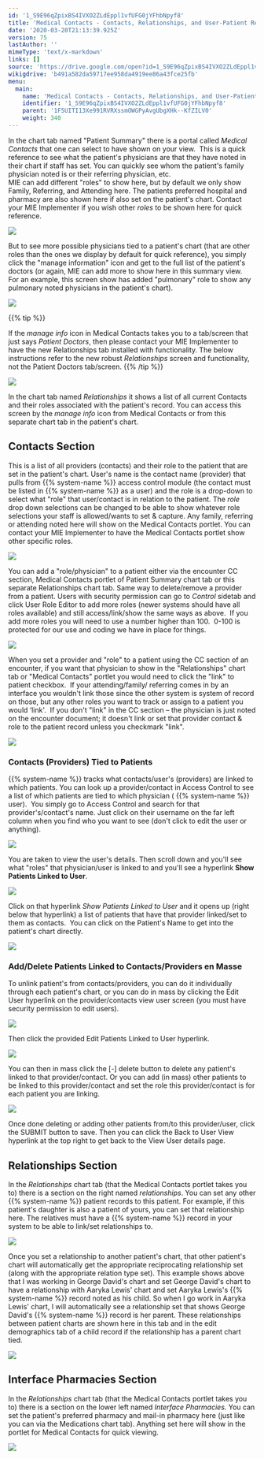 ```yaml
---
id: '1_S9E96qZpixBS4IVXO2ZLdEppl1vfUFG0jYFhbNpyf8'
title: 'Medical Contacts - Contacts, Relationships, and User-Patient Relationships'
date: '2020-03-20T21:13:39.925Z'
version: 75
lastAuthor: ''
mimeType: 'text/x-markdown'
links: []
source: 'https://drive.google.com/open?id=1_S9E96qZpixBS4IVXO2ZLdEppl1vfUFG0jYFhbNpyf8'
wikigdrive: 'b491a582da59717ee958da4919ee86a43fce25fb'
menu:
  main:
    name: 'Medical Contacts - Contacts, Relationships, and User-Patient Relationships'
    identifier: '1_S9E96qZpixBS4IVXO2ZLdEppl1vfUFG0jYFhbNpyf8'
    parent: '1F5UITI13Xe991RVRXssmOWGPyAvgUbgXHk--KfZILV0'
    weight: 340
---
```

In the chart tab named "Patient Summary" there is a portal called *Medical Contacts* that one can select to have shown on your view.  This is a quick reference to see what the patient's physicians are that they have noted in their chart if staff has set. You can quickly see whom the patient's family physician noted is or their referring physician, etc.  
MIE can add different "roles" to show here, but by default we only show Family, Referring, and Attending here. The patients preferred hospital and pharmacy are also shown here if also set on the patient's chart. Contact your MIE Implementer if you wish other *roles* to be shown here for quick reference.
  
![](../medical-contacts-contacts-relationships-and-user-patient-relationships.assets/e3a0a3c820e278756c08a6f6cc4ef583.png)  

But to see more possible physicians tied to a patient's chart (that are other roles than the ones we display by default for quick reference), you simply click the "manage information" icon and get to the full list of the patient's doctors (or again, MIE can add more to show here in this summary view.  For an example, this screen show has added "pulmonary" role to show any pulmonary noted physicians in the patient's chart).
  
![](../medical-contacts-contacts-relationships-and-user-patient-relationships.assets/682c5af2f3241586fc3cf7ecb640157d.png)  

{{% tip %}}

If the *manage info* icon in Medical Contacts takes you to a tab/screen that just says *Patient Doctors*, then please contact your MIE Implementer to have the new Relationships tab installed with functionality. The below instructions refer to the new robust *Relationships* screen and functionality, not the Patient Doctors tab/screen.
{{% /tip %}}
  
![](../medical-contacts-contacts-relationships-and-user-patient-relationships.assets/4ece8818a3783ab9648817ce50d9ddfa.png)  

In the chart tab named *Relationships* it shows a list of all current Contacts and their roles associated with the patient's record. You can access this screen by the *manage info* icon from Medical Contacts or from this separate chart tab in the patient's chart.
  
## Contacts Section  

This is a list of all providers (contacts) and their role to the patient that are set in the patient's chart. User's name is the contact name (provider) that pulls from {{% system-name %}} access control module (the contact must be listed in {{% system-name %}} as a user) and the role is a drop-down to select what "role" that user/contact is in relation to the patient. The *role* drop down selections can be changed to be able to show whatever role selections your staff is allowed/wants to set & capture. Any family, referring or attending noted here will show on the Medical Contacts portlet. You can contact your MIE Implementer to have the Medical Contacts portlet show other specific roles.
  
![](../medical-contacts-contacts-relationships-and-user-patient-relationships.assets/c0a0cd533f7f14ea7283c4ee0d9d3f04.png)  

You can add a "role/physician" to a patient either via the encounter CC section, Medical Contacts portlet of Patient Summary chart tab or this separate Relationships chart tab. Same way to delete/remove a provider from a patient.
Users with security permission can go to *Control* sidetab and click User Role Editor to add more roles (newer systems should have all roles available) and still access/link/show the same ways as above.  If you add more roles you will need to use a number higher than 100.  0-100 is protected for our use and coding we have in place for things.
  
![](../medical-contacts-contacts-relationships-and-user-patient-relationships.assets/86616233eeadab0e529021e4e92ba4d7.png)  

When you set a provider and "role" to a patient using the CC section of an encounter, if you want that physician to show in the "Relationships" chart tab or "Medical Contacts" portlet you would need to click the "link" to patient checkbox.  If your attending/family/ referring comes in by an interface you wouldn't link those since the other system is system of record on those, but any other roles you want to track or assign to a patient you would ‘link'.  If you don't "link" in the CC section – the physician is just noted on the encounter document; it doesn't link or set that provider contact & role to the patient record unless you checkmark "link".
  
![](../medical-contacts-contacts-relationships-and-user-patient-relationships.assets/b407309208c9fd0e3d8e8c0a98459e17.png)  

  
### Contacts (Providers) Tied to Patients  

{{% system-name %}} tracks what contacts/user's (providers) are linked to which patients. You can look up a provider/contact in Access Control to see a list of which patients are tied to which physician ( {{% system-name %}} user).  You simply go to Access Control and search for that provider's/contact's name.
Just click on their username on the far left column when you find who you want to see (don't click to edit the user or anything).
  
![](../medical-contacts-contacts-relationships-and-user-patient-relationships.assets/0ce74ddb7c9c63e248721b3e5f8158ed.png)  

You are taken to view the user's details. Then scroll down and you'll see what "roles" that physician/user is linked to and you'll see a hyperlink **Show Patients Linked to User**.
  
![](../medical-contacts-contacts-relationships-and-user-patient-relationships.assets/8dec7767b45a61591231aef175d50767.png)  

Click on that hyperlink *Show Patients Linked to User* and it opens up (right below that hyperlink) a list of patients that have that provider linked/set to them as contacts.  You can click on the Patient's Name to get into the patient's chart directly.
  
![](../medical-contacts-contacts-relationships-and-user-patient-relationships.assets/7a7fd0d01200ab613f7a1f240dd8a46a.png)  

  
### Add/Delete Patients Linked to Contacts/Providers en Masse  

To unlink patient's from contacts/providers, you can do it individually through each patient's chart, or you can do in mass by clicking the Edit User hyperlink on the provider/contacts view user screen (you must have security permission to edit users).
  
![](../medical-contacts-contacts-relationships-and-user-patient-relationships.assets/1d89d68eb3fbac7e31c46267f27313ff.png)  

Then click the provided Edit Patients Linked to User hyperlink.
  
![](../medical-contacts-contacts-relationships-and-user-patient-relationships.assets/b7c5feaa33b420b807bf9a6772afe4d5.png)  

You can then in mass click the [-] delete button to delete any patient's linked to that provider/contact. Or you can add (in mass) other patients to be linked to this provider/contact and set the role this provider/contact is for each patient you are linking.
  
![](../medical-contacts-contacts-relationships-and-user-patient-relationships.assets/bbd3a45f2b9489133cd407cecc683144.png)  

Once done deleting or adding other patients from/to this provider/user, click the SUBMIT button to save. Then you can click the Back to User View hyperlink at the top right to get back to the View User details page.
  
## Relationships Section  

In the *Relationships* chart tab (that the Medical Contacts portlet takes you to) there is a section on the right named *relationships*. You can set any other {{% system-name %}} patient records to this patient. For example, if this patient's daughter is also a patient of yours, you can set that relationship here. The relatives must have a {{% system-name %}} record in your system to be able to link/set relationships to.
  
![](../medical-contacts-contacts-relationships-and-user-patient-relationships.assets/5a513f293c669dc6fbca575526358d66.png)  

Once you set a relationship to another patient's chart, that other patient's chart will automatically get the appropriate reciprocating relationship set (along with the appropriate relation type set). This example shows above that I was working in George David's chart and set George David's chart to have a relationship with Aaryka Lewis' chart and set Aaryka Lewis's {{% system-name %}} record noted as his child.
So when I go work in Aaryka Lewis' chart, I will automatically see a relationship set that shows George David's {{% system-name %}} record is her parent. These relationships between patient charts are shown here in this tab and in the edit demographics tab of a child record if the relationship has a parent chart tied.
  
![](../medical-contacts-contacts-relationships-and-user-patient-relationships.assets/d3a73349f4ab755d6709752578408630.png)  

  
## Interface Pharmacies Section  

In the *Relationships* chart tab (that the Medical Contacts portlet takes you to) there is a section on the lower left named *Interface Pharmacies.* You can set the patient's preferred pharmacy and mail-in pharmacy here (just like you can via the Medications chart tab). Anything set here will show in the portlet for Medical Contacts for quick viewing.
  
![](../medical-contacts-contacts-relationships-and-user-patient-relationships.assets/bc03fa0815fbd8123edd9b2774098ce6.png)  

